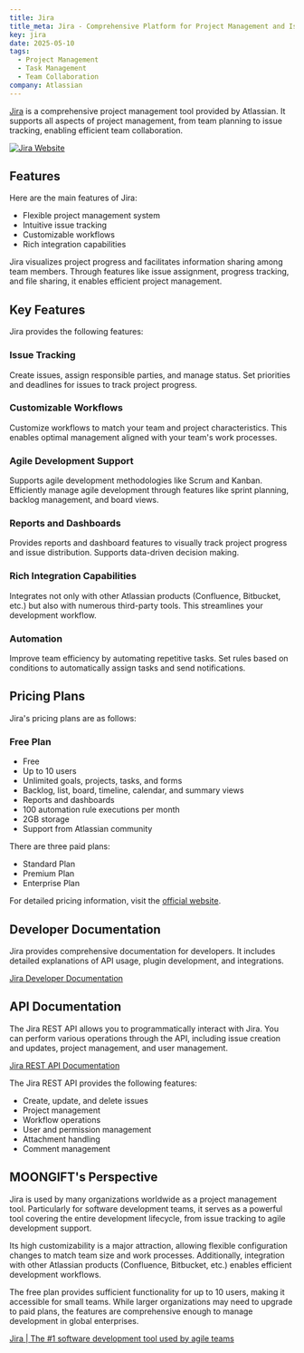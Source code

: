 ```yaml
---
title: Jira
title_meta: Jira - Comprehensive Platform for Project Management and Issue Tracking
key: jira
date: 2025-05-10
tags:
  - Project Management
  - Task Management
  - Team Collaboration
company: Atlassian
---
```


[Jira](https://www.atlassian.com/software/jira) is a comprehensive project management tool provided by Atlassian. It supports all aspects of project management, from team planning to issue tracking, enabling efficient team collaboration.

[![Jira Website](/img/services/jira.jpg)](https://www.atlassian.com/software/jira)

<!--more-->

## Features

Here are the main features of Jira:

- Flexible project management system
- Intuitive issue tracking
- Customizable workflows
- Rich integration capabilities

Jira visualizes project progress and facilitates information sharing among team members. Through features like issue assignment, progress tracking, and file sharing, it enables efficient project management.

## Key Features

Jira provides the following features:

### Issue Tracking

Create issues, assign responsible parties, and manage status. Set priorities and deadlines for issues to track project progress.

### Customizable Workflows

Customize workflows to match your team and project characteristics. This enables optimal management aligned with your team's work processes.

### Agile Development Support

Supports agile development methodologies like Scrum and Kanban. Efficiently manage agile development through features like sprint planning, backlog management, and board views.

### Reports and Dashboards

Provides reports and dashboard features to visually track project progress and issue distribution. Supports data-driven decision making.

### Rich Integration Capabilities

Integrates not only with other Atlassian products (Confluence, Bitbucket, etc.) but also with numerous third-party tools. This streamlines your development workflow.

### Automation

Improve team efficiency by automating repetitive tasks. Set rules based on conditions to automatically assign tasks and send notifications.

## Pricing Plans

Jira's pricing plans are as follows:

### Free Plan

- Free
- Up to 10 users
- Unlimited goals, projects, tasks, and forms
- Backlog, list, board, timeline, calendar, and summary views
- Reports and dashboards
- 100 automation rule executions per month
- 2GB storage
- Support from Atlassian community

There are three paid plans:

- Standard Plan
- Premium Plan
- Enterprise Plan

For detailed pricing information, visit the [official website](https://www.atlassian.com/software/jira/pricing).

## Developer Documentation

Jira provides comprehensive documentation for developers. It includes detailed explanations of API usage, plugin development, and integrations.

[Jira Developer Documentation](https://developer.atlassian.com/cloud/jira/platform/)

## API Documentation

The Jira REST API allows you to programmatically interact with Jira. You can perform various operations through the API, including issue creation and updates, project management, and user management.

[Jira REST API Documentation](https://developer.atlassian.com/cloud/jira/platform/rest/v3/intro/)

The Jira REST API provides the following features:

- Create, update, and delete issues
- Project management
- Workflow operations
- User and permission management
- Attachment handling
- Comment management

## MOONGIFT's Perspective

Jira is used by many organizations worldwide as a project management tool. Particularly for software development teams, it serves as a powerful tool covering the entire development lifecycle, from issue tracking to agile development support.

Its high customizability is a major attraction, allowing flexible configuration changes to match team size and work processes. Additionally, integration with other Atlassian products (Confluence, Bitbucket, etc.) enables efficient development workflows.

The free plan provides sufficient functionality for up to 10 users, making it accessible for small teams. While larger organizations may need to upgrade to paid plans, the features are comprehensive enough to manage development in global enterprises.

[Jira | The #1 software development tool used by agile teams](https://www.atlassian.com/software/jira)